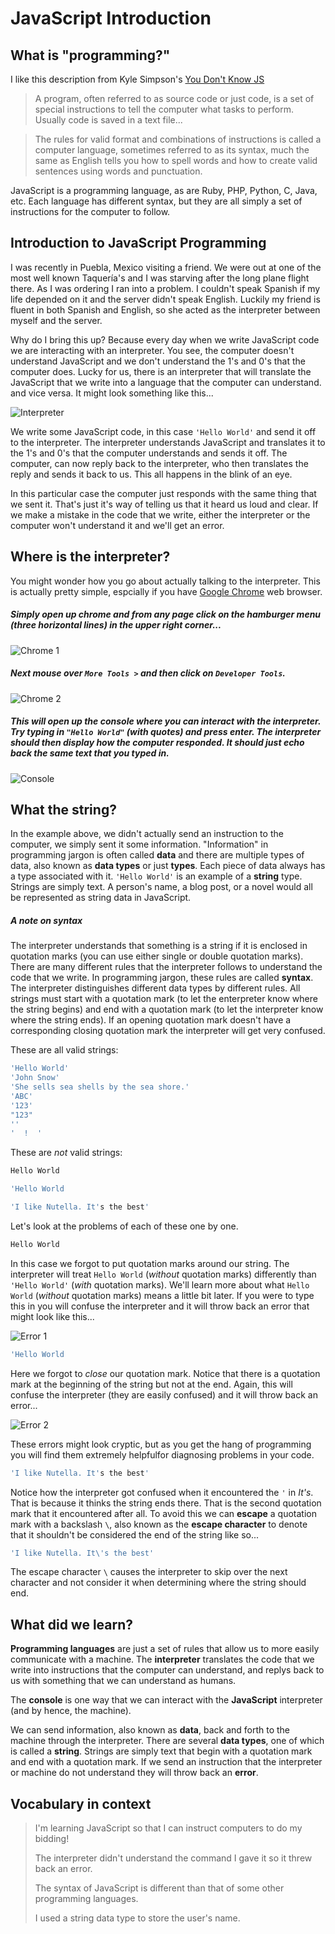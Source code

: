 # JavaScript Introduction

## What is "programming?"

I like this description from Kyle Simpson's [You Don't Know JS](https://github.com/getify/You-Dont-Know-JS/blob/1st-ed/up%20%26%20going/ch1.md#code)

> A program, often referred to as source code or just code, is a set of special instructions to tell the computer what tasks to perform. Usually code is saved in a text file...

> The rules for valid format and combinations of instructions is called a computer language, sometimes referred to as its syntax, much the same as English tells you how to spell words and how to create valid sentences using words and punctuation.

JavaScript is a programming language, as are Ruby, PHP, Python, C, Java, etc. Each language has different syntax, but they are all simply a set of instructions for the computer to follow.

## Introduction to JavaScript Programming

I was recently in Puebla, Mexico visiting a friend. We were out at one of the most well known Taquería's and I was starving after the long plane flight there. As I was ordering I ran into a problem. I couldn't speak Spanish if my life depended on it and the server didn't speak English. Luckily my friend is fluent in both Spanish and English, so she acted as the interpreter between myself and the server.

Why do I bring this up? Because every day when we write JavaScript code we are interacting with an interpreter. You see, the computer doesn't understand JavaScript and we don't understand the 1's and 0's that the computer does. Lucky for us, there is an interpreter that will translate the JavaScript that we write into a language that the computer can understand. and vice versa. It might look something like this...

![Interpreter](pictures/interpreter.jpg)

We write some JavaScript code, in this case `'Hello World'` and send it off to the interpreter. The interpreter understands JavaScript and translates it to the 1's and 0's that the computer understands and sends it off. The computer, can now reply back to the interpreter, who then translates the reply and sends it back to us. This all happens in the blink of an eye.

In this particular case the computer just responds with the same thing that we sent it. That's just it's way of telling us that it heard us loud and clear. If we make a mistake in the code that we write, either the interpreter or the computer won't understand it and we'll get an error.

## Where is the interpreter?

You might wonder how you go about actually talking to the interpreter. This is actually pretty simple, espcially if you have [Google Chrome](https://www.google.com/chrome) web browser.

##### Simply open up chrome and from any page click on the hamburger menu (three horizontal lines) in the upper right corner...

![Chrome 1](pictures/chrome1.jpg)

##### Next mouse over `More Tools >` and then click on `Developer Tools`.

![Chrome 2](pictures/chrome2.jpg)

##### This will open up the **console** where you can interact with the interpreter. Try typing in `"Hello World"` (with quotes) and press enter. The interpreter should then display how the computer responded. It should just echo back the same text that you typed in.

![Console](pictures/console.jpg)

## What the string?

In the example above, we didn't actually send an instruction to the computer, we simply sent it some information. "Information" in programming jargon is often called **data** and there are multiple types of data, also known as **data types** or just **types**. Each piece of data always has a type associated with it. `'Hello World'` is an example of a **string** type. Strings are simply text. A person's name, a blog post, or a novel would all be represented as string data in JavaScript.

##### A note on syntax

The interpreter understands that something is a string if it is enclosed in quotation marks (you can use either single or double quotation marks). There are many different rules that the interpreter follows to understand the code that we write. In programming jargon, these rules are called **syntax**. The interpreter distinguishes different data types by different rules. All strings must start with a quotation mark (to let the enterpreter know where the string begins) and end with a quotation mark (to let the interpreter know where the string ends). If an opening quotation mark doesn't have a corresponding closing quotation mark the interpreter will get very confused.

These are all valid strings:

```js
'Hello World'
'John Snow'
'She sells sea shells by the sea shore.'
'ABC'
'123'
"123"
''
'  !  '
```

These are *not* valid strings:

```js
Hello World
```
```js
'Hello World
```
```js
'I like Nutella. It's the best'
```

Let's look at the problems of each of these one by one.

```js
Hello World
```
In this case we forgot to put quotation marks around our string. The interpreter will treat `Hello World` (*without* quotation marks) differently than `'Hello World'` (*with* quotation marks). We'll learn more about what `Hello World` (*without* quotation marks) means a little bit later. If you were to type this in you will confuse the interpreter and it will throw back an error that might look like this...

![Error 1](pictures/error1.jpg)

```js
'Hello World
```
Here we forgot to *close* our quotation mark. Notice that there is a quotation mark at the beginning of the string but not at the end. Again, this will confuse the interpreter (they are easily confused) and it will throw back an error...

![Error 2](pictures/error2.jpg)

These errors might look cryptic, but as you get the hang of programming you will find them extremely helpfulfor diagnosing problems in your code.

```js
'I like Nutella. It's the best'
```

Notice how the interpreter got confused when it encountered the `'` in *It's*. That is because it thinks the string ends there. That is the second quotation mark that it encountered after all. To avoid this we can **escape** a quotation mark with a backslash `\`, also known as the **escape character** to denote that it shouldn't be considered the end of the string like so...

```js
'I like Nutella. It\'s the best'
```
The escape character `\` causes the interpreter to skip over the next character and not consider it when determining where the string should end.

## What did we learn?
**Programming languages** are just a set of rules that allow us to more easily communicate with a machine. The **interpreter** translates the code that we write into instructions that the computer can understand, and replys back to us with something that we can understand as humans.

The **console** is one way that we can interact with the **JavaScript** interpreter (and by hence, the machine).

We can send information, also known as **data**, back and forth to the machine through the interpreter. There are several **data types**, one of which is called a **string**. Strings are simply text that begin with a quotation mark and end with a quotation mark. If we send an instruction that the interpreter or machine do not understand they will throw back an **error**.

## Vocabulary in context
> I'm learning JavaScript so that I can instruct computers to do my bidding!
>
> The interpreter didn't understand the command I gave it so it threw back an error.
>
> The syntax of JavaScript is different than that of some other programming languages.
>
> I used a string data type to store the user's name.

<!--
## JavaScript is a calculator

I like to think about JavaScript as a really fancy calculator that your browser uses to manipulate information. At the end of the day, everything we do with JavaScript is manipulation of information, so it makes sense to start out with the different types of information we might want to manipulate.

JavaScript has a notion of **types**, which are different categories of information that we can manipulate. In our introduction we are going to talk about *three* of the most important types in JavaScript. Those types are: numbers, strings and booleans.

## Numbers

JavaScript numbers are pretty much the same as numbers that we'd use to calculate things with a calculator. We can perform **operations** on them, like addition, subtraction, multiplication, etc.

Our JavaScript code is made up of a series of **expressions** like the one below:

```js
2+2
```

In the expression above, we are adding two different numbers together. Expressions in JavaScript can often be simplified, or **evaluated**. For example, `2+2` is evaluated to another number, `4`. Simple enough eh?

If you remember back to your arithmetic days, there is a special order in which mathematical operations are performed. Do you Remember *PEMDAS* or *please excuse my dear aunt sally*? These are easy ways to remember the order in which mathematical operations are done. The order is:

1. Parentheses
2. Exponents
3. Multiplication / Division
4. Addition / Subtraction

This is all the math you will ever need to know to become a web developer. Let's look at the following JavaScript expression:

```js
2+2*3
```

JavaScript is not smart. It can't evaluate this expression all at once. It has to break it down into parts, and do one operation at a time. Based on the order of operations we laid out above here are the steps JavaScript will take.

1. `2*3` is equal to `6`. The multiplication is done first because it has a higher precedence than addition.
2. After the multiplication calculation is complete, the expression will look like: `2+6`. This is simple enough. Now JavaScript will do the addition and get a final value of `8`.
 -->